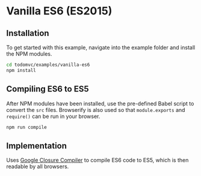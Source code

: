 # Vanilla ES6 (ES2015)


## Installation

To get started with this example, navigate into the example folder and install the NPM modules.
```bash
cd todomvc/examples/vanilla-es6
npm install
```

## Compiling ES6 to ES5

After NPM modules have been installed, use the pre-defined Babel script to convert the `src` files. Browserify is also used so that `module.exports` and `require()` can be run in your browser.

```bash
npm run compile
```

## Implementation

Uses [Google Closure Compiler](https://developers.google.com/closure/compiler/) to compile ES6 code to ES5, which is then readable by all browsers.
